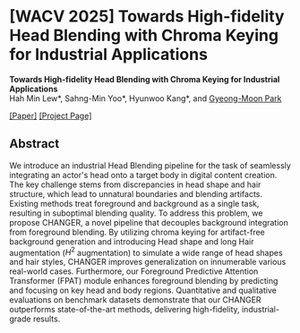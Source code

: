 # [WACV 2025] Towards High-fidelity Head Blending with Chroma Keying for Industrial Applications

**Towards High-fidelity Head Blending with Chroma Keying for Industrial Applications**   
Hah Min Lew*, Sahng-Min Yoo*, Hyunwoo Kang*, and <ins>Gyeong-Moon Park</ins>

[[Paper]](https://arxiv.org/abs/2411.00652) [[Project Page]](https://hahminlew.github.io/changer/)

## Abstract
We introduce an industrial Head Blending pipeline for the task of seamlessly integrating an actor's head onto a target body in digital content creation. The key challenge stems from discrepancies in head shape and hair structure, which lead to unnatural boundaries and blending artifacts. Existing methods treat foreground and background as a single task, resulting in suboptimal blending quality. To address this problem, we propose CHANGER, a novel pipeline that decouples background integration from foreground blending. By utilizing chroma keying for artifact-free background generation and introducing Head shape and long Hair augmentation ($H^2$ augmentation) to simulate a wide range of head shapes and hair styles, CHANGER improves generalization on innumerable various real-world cases. Furthermore, our Foreground Predictive Attention Transformer (FPAT) module enhances foreground blending by predicting and focusing on key head and body regions. Quantitative and qualitative evaluations on benchmark datasets demonstrate that our CHANGER outperforms state-of-the-art methods, delivering high-fidelity, industrial-grade results.
